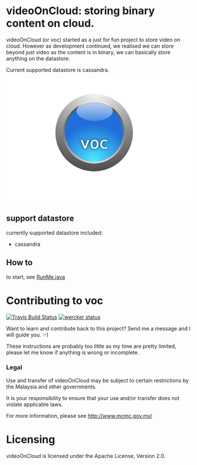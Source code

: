 videoOnCloud: storing binary content on cloud.
=============================================

videoOnCloud (or voc) started as a just for fun project to store video on cloud.
However as development continued, we realised we can store beyond just video as
the content is in binary, we can basically store anything on the datastore.

Current supported datastore is cassandra.

![videoOnCloud L](docs/sources/static_files/voc-logo.png "Video On Cloud")

## support datastore

currently supported datastore included:

 * cassandra

## How to

to start, see [RunMe.java](src/java/org/just4fun/voc/RunMe.java)

Contributing to voc
======================

[![Travis Build Status](https://travis-ci.org/jasonwee/videoOnCloud.svg?branch=master)](https://travis-ci.org/jasonwee/videoOnCloud)
[![wercker status](https://app.wercker.com/status/37830e84277c4fcaa162395e2612576e/s "wercker status")](https://app.wercker.com/project/bykey/37830e84277c4fcaa162395e2612576e)

Want to learn and contribute back to this project? Send me a message and I will
guide you. :-)

These instructions are probably too little as my time are pretty limited, please
let me know if anything is wrong or incomplete.

### Legal

Use and transfer of videoOnCloud may be subject to certain restrictions by the
Malaysia and other governments.

It is your responsibility to ensure that your use and/or transfer does not
violate applicable laws.

For more information, please see http://www.mcmc.gov.my/

Licensing
=========
videoOnCloud is licensed under the Apache License, Version 2.0.


